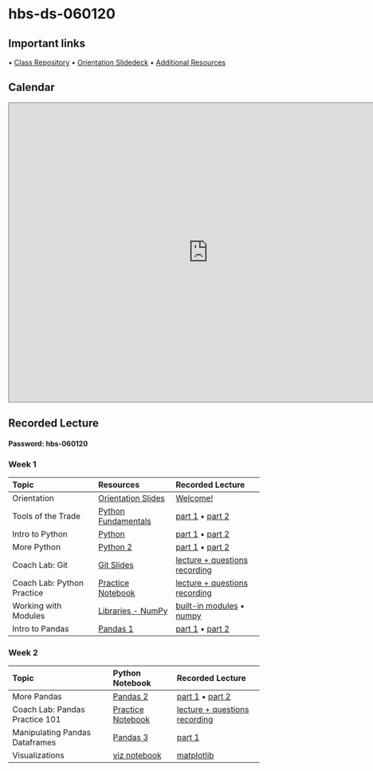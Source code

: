 # hbs-ds-060120

## Important links 
• [Class Repository](https://github.com/learn-co-students/hbs-ds-060120)
• [Orientation Slidedeck](https://docs.google.com/presentation/d/1QjhC3HuyRlrRw33T_lrGte18zUoUkHlbgkiDHGTjJDo/edit#slide=id.g8731ec46ef_0_733)
• [Additional Resources](https://drive.google.com/open?id=1qYxioNRi3tJmA-PrsdJZm16RDEnyk_fsLLETlCRsScU)

## Calendar
<iframe src="https://calendar.google.com/calendar/b/1/embed?height=600&amp;wkst=1&amp;bgcolor=%23ffffff&amp;ctz=America%2FNew_York&amp;src=ZmxhdGlyb25zY2hvb2wuY29tX3FrNWZrc21razJrMGhvZzl0Nm5rOTNmdHZvQGdyb3VwLmNhbGVuZGFyLmdvb2dsZS5jb20&amp;color=%23F09300&amp;mode=WEEK&amp;showCalendars=0" style="border:solid 1px #777" width="800" height="600" frameborder="0" scrolling="no"></iframe>

## Recorded Lecture
#### Password: hbs-060120
### Week 1
| Topic                                  | Resources                | Recorded Lecture                |
|:---|:---|:---|
| Orientation | [Orientation Slides](https://docs.google.com/presentation/d/1QjhC3HuyRlrRw33T_lrGte18zUoUkHlbgkiDHGTjJDo/edit?usp=sharing) | [Welcome!](https://wework.zoom.us/rec/share/2-txCJb98GhJYNLUwlP7XKgPI97Meaa81SRI_fENnhtXDh3ZJ_Ets32jMnysgUBn) |
| Tools of the Trade | [Python Fundamentals](https://github.com/learn-co-students/hbs-ds-060120/blob/master/day-1-python-1/python-fundamentals.ipynb) | [part 1](https://wework.zoom.us/rec/share/79xSL-z18HhJSdaT4VvCX6UiL4nfaaa8hykZqPcKyhs6lcwpQgcPhKzKDqk6pZJl) • [part 2](https://wework.zoom.us/rec/share/2-txCJb98GhJYNLUwlP7XKgPI97Meaa81SRI_fENnhtXDh3ZJ_Ets32jMnysgUBn) |
| Intro to Python| [Python](https://github.com/learn-co-students/hbs-ds-060120/tree/master/module-1/day-2-python-2) | [part 1](https://wework.zoom.com/rec/share/-M8oD6rC2WxJe4mKxkSPA_57Htriaaa8gCAc-_oEz0cIblccqOHVyV19qQNLqNil) • [part 2](https://wework.zoom.com/rec/share/5JZQH4v19zhIQ4X_6HjGePMtBprjaaa8gCgcr_IIxE9QvZWYOPOwHcQ7PNjCtcx1)
| More Python | [Python 2](https://github.com/learn-co-students/hbs-ds-060120/tree/master/module-1/day-3-python-3) | [part 1](https://wework.zoom.com/rec/share/4u0rI7zbzn9JR53o8lj5c6cmEpWiaaa82ndKqaALyRwO3kx6y7Whcoj2ADr-jSr9) • [part 2](https://wework.zoom.com/rec/share/1dFncIDv82lLfc_w80eBVpAFJt7AX6a8h3Ub-adYyUnw5ttLTXKC96dSzFluVF5_)|
| Coach Lab: Git | [Git Slides](https://github.com/learn-co-students/hbs-ds-060120/blob/master/module-1/day-3-python-3/Git%20Basics%20Coach%20Lab.pdf) | [lecture + questions recording](https://wework.zoom.com/rec/share/6NN4K-jg2jNLQJ2V61DzZ7UFL9nLeaa81HdPqKdenhzmqDjY8T-BowGP10-lc7EJ) |
| Coach Lab: Python Practice | [Practice Notebook](https://github.com/learn-co-students/hbs-ds-060120/tree/master/module-1/day-3-python-3/PythonPractice_CoachLab) | [lecture + questions recording](https://wework.zoom.com/rec/share/w_0qJb3J7mZIbqPpsRrjZukqTqHneaa8g3dN8qdZxUe75rI_ieQf5lVsE9RS1r2f?startTime=1591214609000) |
| Working with Modules | [Libraries - NumPy](https://github.com/learn-co-students/hbs-ds-060120/tree/master/module-1/day-4-libraries-numpy) | [built-in modules](https://wework.zoom.com/rec/share/6pNrBr6u-2ZIG5XV4XqGYog_T7u1X6a8hCQZ_PMNnhum_3pi3Pf9B4XEwpuFezag) • [numpy](https://wework.zoom.com/rec/share/35QoCujWyElLfbPUyRntR68GJNXDX6a80HIc_fpfz05PwHzYYBGznsmxL_5r-mvb) |
| Intro to Pandas | [Pandas 1](https://github.com/learn-co-students/hbs-ds-060120/tree/master/module-1/day-5-pandas-1) | [part 1](https://wework.zoom.com/rec/share/_vBuL_L_9D1OcNbj8k70eLJ-L6qmX6a8h3RK86EImXdEhtnjG6ExwFsJK-Dve-c) • [part 2](https://wework.zoom.com/rec/share/3uJYNr3u_VhJQp3J6lrfdII4IYLqX6a8g3dP-vBZzE7lQKy9gpVpEiunJbrkRRJz) |


### Week 2
| Topic                                  | Python Notebook                | Recorded Lecture                |
|:---|:---|:---|
| More Pandas | [Pandas 2](https://github.com/learn-co-students/hbs-ds-060120/tree/master/module-1/day-6-pandas-2) | [part 1](https://wework.zoom.com/rec/share/wv1FA6vMxmxIZ7fBzxHZALYlQ77veaa81nId-qZcmB6qwh8lZ08A1UNdIdBFj8ng) • [part 2](https://wework.zoom.com/rec/share/65ZnK-jZ8VJOTs-W7Vznf597RJ29T6a80CcW_PINmUZGF0su2D6RCDp6Qz8t_rdc) |
| Coach Lab: Pandas Practice 101 | [Practice Notebook](https://github.com/learn-co-students/hbs-ds-060120/tree/master/module-1/day-6-pandas-2/PandasPractice-CoachLab) | [lecture + questions recording](https://wework.zoom.us/rec/share/z9duf56srm9LXYGOyHH7fKhxHaPseaa8gyYXq_oKn09-X8pQJW8HCye1JfGUQtIW) |
| Manipulating Pandas Dataframes | [Pandas 3](https://github.com/learn-co-students/hbs-ds-060120/tree/master/module-1/day-7-pandas-3) | [part 1](https://wework.zoom.com/rec/share/vsdzFZWrxEdLe4WOyUzWR556G4HUeaa8hCkb-PFezkYUyga3zMaYc4TvcJqqJAWs)
| Visualizations | [viz notebook](https://github.com/learn-co-students/hbs-ds-060120/tree/master/module-1/day-8-visualizations) | [matplotlib](https://wework.zoom.us/rec/share/1fd1PbLsx09IaJXA8Gfgc4ojJt7oeaa82nRP_6cIn5SzQBiKCdDwy1NyPKpf6lI) |
